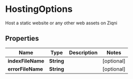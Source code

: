 

# HostingOptions

Host a static website or any other web assets on Ziqni

## Properties

Name | Type | Description | Notes
------------ | ------------- | ------------- | -------------
**indexFileName** | **String** |  |  [optional]
**errorFileName** | **String** |  |  [optional]



